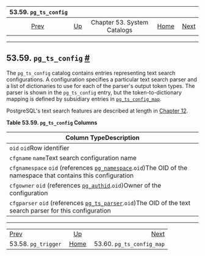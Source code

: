 <!--?xml version="1.0" encoding="UTF-8" standalone="no"?-->

|                 53.59. `pg_ts_config`                |                                                   |                             |                                                       |                                                                  |
| :--------------------------------------------------: | :------------------------------------------------ | :-------------------------: | ----------------------------------------------------: | ---------------------------------------------------------------: |
| [Prev](catalog-pg-trigger.html "53.58. pg_trigger")  | [Up](catalogs.html "Chapter 53. System Catalogs") | Chapter 53. System Catalogs | [Home](index.html "PostgreSQL 17devel Documentation") |  [Next](catalog-pg-ts-config-map.html "53.60. pg_ts_config_map") |

***

## 53.59. `pg_ts_config` [#](#CATALOG-PG-TS-CONFIG)



The `pg_ts_config` catalog contains entries representing text search configurations. A configuration specifies a particular text search parser and a list of dictionaries to use for each of the parser's output token types. The parser is shown in the `pg_ts_config` entry, but the token-to-dictionary mapping is defined by subsidiary entries in [`pg_ts_config_map`](catalog-pg-ts-config-map.html "53.60. pg_ts_config_map").

PostgreSQL's text search features are described at length in [Chapter 12](textsearch.html "Chapter 12. Full Text Search").

**Table 53.59. `pg_ts_config` Columns**

| Column TypeDescription                                                                                                                                             |
| ------------------------------------------------------------------------------------------------------------------------------------------------------------------ |
| `oid` `oid`Row identifier                                                                                                                                          |
| `cfgname` `name`Text search configuration name                                                                                                                     |
| `cfgnamespace` `oid` (references [`pg_namespace`](catalog-pg-namespace.html "53.32. pg_namespace").`oid`)The OID of the namespace that contains this configuration |
| `cfgowner` `oid` (references [`pg_authid`](catalog-pg-authid.html "53.8. pg_authid").`oid`)Owner of the configuration                                              |
| `cfgparser` `oid` (references [`pg_ts_parser`](catalog-pg-ts-parser.html "53.62. pg_ts_parser").`oid`)The OID of the text search parser for this configuration     |

***

|                                                      |                                                       |                                                                  |
| :--------------------------------------------------- | :---------------------------------------------------: | ---------------------------------------------------------------: |
| [Prev](catalog-pg-trigger.html "53.58. pg_trigger")  |   [Up](catalogs.html "Chapter 53. System Catalogs")   |  [Next](catalog-pg-ts-config-map.html "53.60. pg_ts_config_map") |
| 53.58. `pg_trigger`                                  | [Home](index.html "PostgreSQL 17devel Documentation") |                                        53.60. `pg_ts_config_map` |

